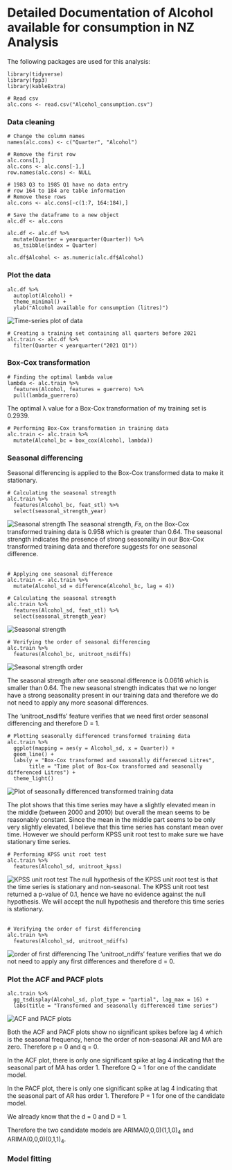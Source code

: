 # Detailed Documentation of Alcohol available for consumption in NZ Analysis

The following packages are used for this analysis:
```
library(tidyverse)
library(fpp3)
library(kableExtra)
```

```
# Read csv
alc.cons <- read.csv("Alcohol_consumption.csv")
```

### Data cleaning
```
# Change the column names 
names(alc.cons) <- c("Quarter", "Alcohol")

# Remove the first row 
alc.cons[1,]
alc.cons <- alc.cons[-1,]
row.names(alc.cons) <- NULL

# 1983 Q3 to 1985 Q1 have no data entry
# row 164 to 184 are table information
# Remove these rows 
alc.cons <- alc.cons[-c(1:7, 164:184),]

# Save the dataframe to a new object
alc.df <- alc.cons

alc.df <- alc.df %>%
  mutate(Quarter = yearquarter(Quarter)) %>%
  as_tsibble(index = Quarter)

alc.df$Alcohol <- as.numeric(alc.df$Alcohol)
```

### Plot the data 
```
alc.df %>%
  autoplot(Alcohol) +
  theme_minimal() +
  ylab("Alcohol available for consumption (litres)")
```
<img src="https://github.com/Aimee-Iwashita/Alcohol-Available-for-Consumption-in-NZ/blob/main/images/Plot1.png" alt="Time-series plot of data">

```
# Creating a training set containing all quarters before 2021
alc.train <- alc.df %>%
  filter(Quarter < yearquarter("2021 Q1"))
```

### Box-Cox transformation 
```
# Finding the optimal lambda value
lambda <- alc.train %>%
  features(Alcohol, features = guerrero) %>%
  pull(lambda_guerrero)
```
The optimal &lambda; value for a Box-Cox transformation of my training set is 0.2939.

```
# Performing Box-Cox transformation in training data
alc.train <- alc.train %>%
  mutate(Alcohol_bc = box_cox(Alcohol, lambda))
```

### Seasonal differencing
Seasonal differencing is applied to the Box-Cox transformed data to make it stationary. <br>
```
# Calculating the seasonal strength
alc.train %>%
  features(Alcohol_bc, feat_stl) %>%
  select(seasonal_strength_year)
```
<img src="https://github.com/Aimee-Iwashita/Alcohol-Available-for-Consumption-in-NZ/blob/main/images/Seasonal_Strength.png" alt="Seasonal strength">
The seasonal strength, 𝐹𝑠, on the Box-Cox transformed training data is 0.958 which is greater than 0.64. The seasonal strength indicates the presence of strong seasonality in our Box-Cox transformed training data and therefore suggests for one seasonal difference.
<br>
<br>

```
# Applying one seasonal difference
alc.train <- alc.train %>%
  mutate(Alcohol_sd = difference(Alcohol_bc, lag = 4))

# Calculating the seasonal strength
alc.train %>%
  features(Alcohol_sd, feat_stl) %>%
  select(seasonal_strength_year)
```

<img src="https://github.com/Aimee-Iwashita/Alcohol-Available-for-Consumption-in-NZ/blob/main/images/Seasonal_Strength.2.png" alt="Seasonal strength">

```
# Verifying the order of seasonal differencing
alc.train %>%
  features(Alcohol_bc, unitroot_nsdiffs)
```
<img src="https://github.com/Aimee-Iwashita/Alcohol-Available-for-Consumption-in-NZ/blob/main/images/Seasonal_Strength_Order.png" alt="Seasonal strength order">

The seasonal strength after one seasonal difference is 0.0616 which is smaller than 0.64. The new seasonal strength indicates that we no longer have a strong seasonality present in our training data and therefore we do not need to apply any more seasonal differences.

The ‘unitroot_nsdiffs’ feature verifies that we need first order seasonal differencing and therefore D = 1.

```
# Plotting seasonally differenced transformed training data
alc.train %>%
  ggplot(mapping = aes(y = Alcohol_sd, x = Quarter)) +
  geom_line() +
  labs(y = "Box-Cox transformed and seasonally differenced Litres", 
       title = "Time plot of Box-Cox transformed and seasonally differenced Litres") +
  theme_light()
```
<img src="https://github.com/Aimee-Iwashita/Alcohol-Available-for-Consumption-in-NZ/blob/main/images/Plot2.png" alt="Plot of seasonally differenced transformed training data">

The plot shows that this time series may have a slightly elevated mean in the middle (between 2000 and 2010) but overall the mean seems to be reasonably constant. Since the mean in the middle part seems to be only very slightly elevated, I believe that this time series has constant mean over time. However we should perform KPSS unit root test to make sure we have stationary time series.

```
# Performing KPSS unit root test
alc.train %>%
  features(Alcohol_sd, unitroot_kpss)
```
<img src="https://github.com/Aimee-Iwashita/Alcohol-Available-for-Consumption-in-NZ/blob/main/images/KPSS_unit_root_test.png" alt="KPSS unit root test">
The null hypothesis of the KPSS unit root test is that the time series is stationary and non-seasonal. The KPSS unit root test returned a p-value of 0.1, hence we have no evidence against the null hypothesis. We will accept the null hypothesis and therefore this time series is stationary.
<br>
<br>

```
# Verifying the order of first differencing
alc.train %>%
  features(Alcohol_sd, unitroot_ndiffs)
```
<img src="https://github.com/Aimee-Iwashita/Alcohol-Available-for-Consumption-in-NZ/blob/main/images/First_differencing_order.png" alt="order of first differencing">
The ‘unitroot_ndiffs’ feature verifies that we do not need to apply any first differences and therefore d = 0.

### Plot the ACF and PACF plots 

```
alc.train %>%
  gg_tsdisplay(Alcohol_sd, plot_type = "partial", lag_max = 16) +
  labs(title = "Transformed and seasonally differenced time series")
```
<img src="https://github.com/Aimee-Iwashita/Alcohol-Available-for-Consumption-in-NZ/blob/main/images/Plot3.png" alt="ACF and PACF plots">


Both the ACF and PACF plots show no significant spikes before lag 4 which is the seasonal frequency, hence the order of non-seasonal AR and MA are zero. Therefore p = 0 and q = 0.

In the ACF plot, there is only one significant spike at lag 4 indicating that the seasonal part of MA has order 1. Therefore Q = 1 for one of the candidate model.

In the PACF plot, there is only one significant spike at lag 4 indicating that the seasonal part of AR has order 1. Therefore P = 1 for one of the candidate model.

We already know that the d = 0 and D = 1.

Therefore the two candidate models are ARIMA(0,0,0)(1,1,0)<sub>4</sub> and ARIMA(0,0,0)(0,1,1)<sub>4</sub>.

### Model fitting 
